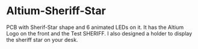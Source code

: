 # Altium-Sheriff-Star
PCB with Sherif-Star shape and 6 animated LEDs on it. It has the Altium Logo on the front and the Test SHERIFF.
I also designed a holder to display the sheriff star on your desk.
